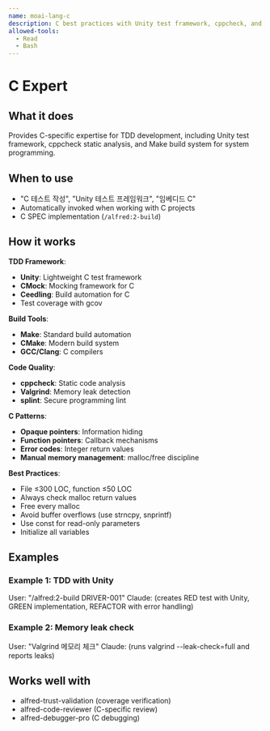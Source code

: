 ```yaml
---
name: moai-lang-c
description: C best practices with Unity test framework, cppcheck, and Make build system
allowed-tools:
  - Read
  - Bash
---
```


# C Expert

## What it does

Provides C-specific expertise for TDD development, including Unity test framework, cppcheck static analysis, and Make build system for system programming.

## When to use

- "C 테스트 작성", "Unity 테스트 프레임워크", "임베디드 C"
- Automatically invoked when working with C projects
- C SPEC implementation (`/alfred:2-build`)

## How it works

**TDD Framework**:
- **Unity**: Lightweight C test framework
- **CMock**: Mocking framework for C
- **Ceedling**: Build automation for C
- Test coverage with gcov

**Build Tools**:
- **Make**: Standard build automation
- **CMake**: Modern build system
- **GCC/Clang**: C compilers

**Code Quality**:
- **cppcheck**: Static code analysis
- **Valgrind**: Memory leak detection
- **splint**: Secure programming lint

**C Patterns**:
- **Opaque pointers**: Information hiding
- **Function pointers**: Callback mechanisms
- **Error codes**: Integer return values
- **Manual memory management**: malloc/free discipline

**Best Practices**:
- File ≤300 LOC, function ≤50 LOC
- Always check malloc return values
- Free every malloc
- Avoid buffer overflows (use strncpy, snprintf)
- Use const for read-only parameters
- Initialize all variables

## Examples

### Example 1: TDD with Unity
User: "/alfred:2-build DRIVER-001"
Claude: (creates RED test with Unity, GREEN implementation, REFACTOR with error handling)

### Example 2: Memory leak check
User: "Valgrind 메모리 체크"
Claude: (runs valgrind --leak-check=full and reports leaks)

## Works well with

- alfred-trust-validation (coverage verification)
- alfred-code-reviewer (C-specific review)
- alfred-debugger-pro (C debugging)
